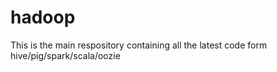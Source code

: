 # hadoop

This is the main respository containing all the latest code form hive/pig/spark/scala/oozie
